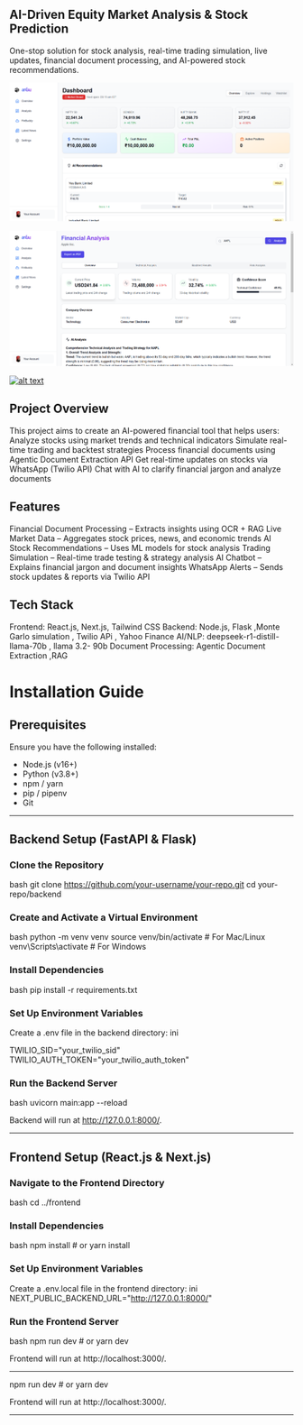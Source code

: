 ## AI-Driven Equity Market Analysis & Stock Prediction
One-stop solution for stock analysis, real-time trading simulation, live updates, financial document processing, and AI-powered stock recommendations.

![alt text](frontend/image.png)

![alt text](frontend/image-1.png)

[![alt text](image.png)](https://github.com/yashgv/TechnoCrat_YashVarma/blob/main/Screenshot%202025-03-02%20095445.png)

## Project Overview
This project aims to create an AI-powered financial tool that helps users:
Analyze stocks using market trends and technical indicators
Simulate real-time trading and backtest strategies
Process financial documents using Agentic Document Extraction API
Get real-time updates on stocks via WhatsApp (Twilio API)
Chat with AI to clarify financial jargon and analyze documents

## Features
Financial Document Processing – Extracts insights using OCR + RAG
Live Market Data – Aggregates stock prices, news, and economic trends
AI Stock Recommendations – Uses ML models for stock analysis
Trading Simulation – Real-time trade testing & strategy analysis
AI Chatbot – Explains financial jargon and document insights
WhatsApp Alerts – Sends stock updates & reports via Twilio API

## Tech Stack
Frontend:	React.js, Next.js, Tailwind CSS
Backend:	Node.js, Flask ,Monte Garlo simulation , Twilio APi , Yahoo Finance
AI/NLP:	deepseek-r1-distill-llama-70b , llama 3.2- 90b
Document Processing:	Agentic Document Extraction ,RAG

# Installation Guide

## Prerequisites
Ensure you have the following installed:
- Node.js (v16+)
- Python (v3.8+)
- npm / yarn
- pip / pipenv
- Git

---

## Backend Setup (FastAPI & Flask)

### Clone the Repository
bash
git clone https://github.com/your-username/your-repo.git
cd your-repo/backend


### Create and Activate a Virtual Environment
bash
python -m venv venv
source venv/bin/activate  # For Mac/Linux
venv\Scripts\activate    # For Windows


### Install Dependencies
bash
pip install -r requirements.txt


### Set Up Environment Variables
Create a .env file in the backend directory:
ini

TWILIO_SID="your_twilio_sid"
TWILIO_AUTH_TOKEN="your_twilio_auth_token"



### Run the Backend Server
bash
uvicorn main:app --reload


Backend will run at http://127.0.0.1:8000/.

---

## Frontend Setup (React.js & Next.js)

### Navigate to the Frontend Directory
bash
cd ../frontend


### Install Dependencies
bash
npm install  # or yarn install


### Set Up Environment Variables
Create a .env.local file in the frontend directory:
ini
NEXT_PUBLIC_BACKEND_URL="http://127.0.0.1:8000/"


### Run the Frontend Server
bash
npm run dev  # or yarn dev


Frontend will run at http://localhost:3000/.

---
npm run dev  # or yarn dev


Frontend will run at http://localhost:3000/.

---
